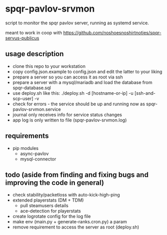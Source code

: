 # spqr-pavlov-srvmon
script to monitor the spqr pavlov server, running as systemd service.

meant to work in coop with https://github.com/noshoesnoshirtnoties/spqr-servus-publicus

## usage description
* clone this repo to your workstation
* copy config.json.example to config.json and edit the latter to your liking
* prepare a server so you can access it as root via ssh
* prepare a server with a mysql/mariadb and load the database from spqr-database.sql
* use deploy.sh like this: ./deploy.sh -d [hostname-or-ip] -u [ssh-and-scp-user] -v
* check for errors - the service should be up and running now as spqr-pavlov-srvmon.service
* journal only receives info for service status changes
* app log is only written to file (spqr-pavlov-srvmon.log)

## requirements
* pip modules
  * async-pavlov
  * mysql-connector

## todo (aside from finding and fixing bugs and improving the code in general)
* check stability/packetloss with auto-kick-high-ping
* extended playerstats (DM + TDM)
  * pull steamusers details
  * ace-detection for playerstats
* create logrotate config for the log file
* make env (main.py + generate-ranks.cron.py) a param
* remove requirement to access the server as root (deploy.sh)